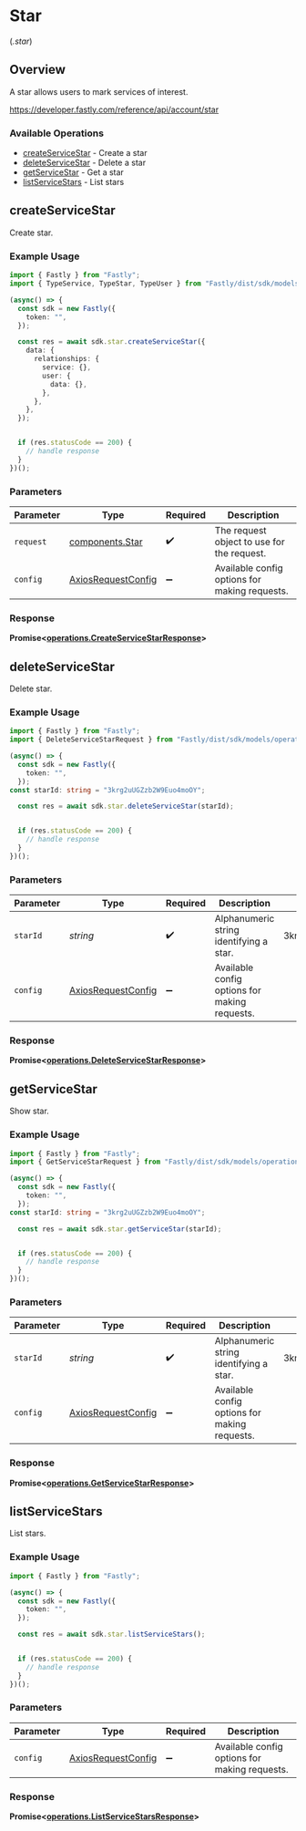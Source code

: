 # Star
(*.star*)

## Overview

A star allows users to mark services of interest.

<https://developer.fastly.com/reference/api/account/star>
### Available Operations

* [createServiceStar](#createservicestar) - Create a star
* [deleteServiceStar](#deleteservicestar) - Delete a star
* [getServiceStar](#getservicestar) - Get a star
* [listServiceStars](#listservicestars) - List stars

## createServiceStar

Create star.

### Example Usage

```typescript
import { Fastly } from "Fastly";
import { TypeService, TypeStar, TypeUser } from "Fastly/dist/sdk/models/components";

(async() => {
  const sdk = new Fastly({
    token: "",
  });

  const res = await sdk.star.createServiceStar({
    data: {
      relationships: {
        service: {},
        user: {
          data: {},
        },
      },
    },
  });


  if (res.statusCode == 200) {
    // handle response
  }
})();
```

### Parameters

| Parameter                                                    | Type                                                         | Required                                                     | Description                                                  |
| ------------------------------------------------------------ | ------------------------------------------------------------ | ------------------------------------------------------------ | ------------------------------------------------------------ |
| `request`                                                    | [components.Star](../../models/shared/star.md)               | :heavy_check_mark:                                           | The request object to use for the request.                   |
| `config`                                                     | [AxiosRequestConfig](https://axios-http.com/docs/req_config) | :heavy_minus_sign:                                           | Available config options for making requests.                |


### Response

**Promise<[operations.CreateServiceStarResponse](../../models/operations/createservicestarresponse.md)>**


## deleteServiceStar

Delete star.

### Example Usage

```typescript
import { Fastly } from "Fastly";
import { DeleteServiceStarRequest } from "Fastly/dist/sdk/models/operations";

(async() => {
  const sdk = new Fastly({
    token: "",
  });
const starId: string = "3krg2uUGZzb2W9Euo4moOY";

  const res = await sdk.star.deleteServiceStar(starId);


  if (res.statusCode == 200) {
    // handle response
  }
})();
```

### Parameters

| Parameter                                                    | Type                                                         | Required                                                     | Description                                                  | Example                                                      |
| ------------------------------------------------------------ | ------------------------------------------------------------ | ------------------------------------------------------------ | ------------------------------------------------------------ | ------------------------------------------------------------ |
| `starId`                                                     | *string*                                                     | :heavy_check_mark:                                           | Alphanumeric string identifying a star.                      | 3krg2uUGZzb2W9Euo4moOY                                       |
| `config`                                                     | [AxiosRequestConfig](https://axios-http.com/docs/req_config) | :heavy_minus_sign:                                           | Available config options for making requests.                |                                                              |


### Response

**Promise<[operations.DeleteServiceStarResponse](../../models/operations/deleteservicestarresponse.md)>**


## getServiceStar

Show star.

### Example Usage

```typescript
import { Fastly } from "Fastly";
import { GetServiceStarRequest } from "Fastly/dist/sdk/models/operations";

(async() => {
  const sdk = new Fastly({
    token: "",
  });
const starId: string = "3krg2uUGZzb2W9Euo4moOY";

  const res = await sdk.star.getServiceStar(starId);


  if (res.statusCode == 200) {
    // handle response
  }
})();
```

### Parameters

| Parameter                                                    | Type                                                         | Required                                                     | Description                                                  | Example                                                      |
| ------------------------------------------------------------ | ------------------------------------------------------------ | ------------------------------------------------------------ | ------------------------------------------------------------ | ------------------------------------------------------------ |
| `starId`                                                     | *string*                                                     | :heavy_check_mark:                                           | Alphanumeric string identifying a star.                      | 3krg2uUGZzb2W9Euo4moOY                                       |
| `config`                                                     | [AxiosRequestConfig](https://axios-http.com/docs/req_config) | :heavy_minus_sign:                                           | Available config options for making requests.                |                                                              |


### Response

**Promise<[operations.GetServiceStarResponse](../../models/operations/getservicestarresponse.md)>**


## listServiceStars

List stars.

### Example Usage

```typescript
import { Fastly } from "Fastly";

(async() => {
  const sdk = new Fastly({
    token: "",
  });

  const res = await sdk.star.listServiceStars();


  if (res.statusCode == 200) {
    // handle response
  }
})();
```

### Parameters

| Parameter                                                    | Type                                                         | Required                                                     | Description                                                  |
| ------------------------------------------------------------ | ------------------------------------------------------------ | ------------------------------------------------------------ | ------------------------------------------------------------ |
| `config`                                                     | [AxiosRequestConfig](https://axios-http.com/docs/req_config) | :heavy_minus_sign:                                           | Available config options for making requests.                |


### Response

**Promise<[operations.ListServiceStarsResponse](../../models/operations/listservicestarsresponse.md)>**

